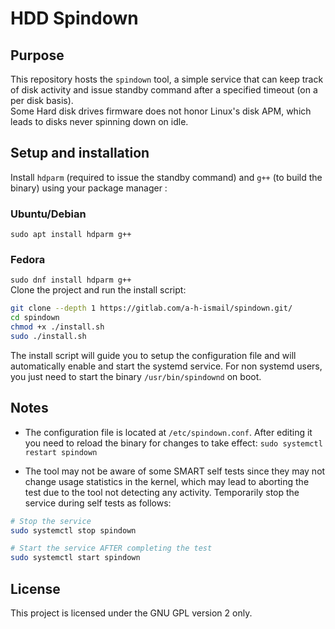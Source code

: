 # HDD Spindown

## Purpose

This repository hosts the `spindown` tool, a simple service that can keep track of disk activity and issue standby command after a specified timeout (on a per disk basis).<br>
Some Hard disk drives firmware does not honor Linux's disk APM, which leads to disks never spinning down on idle.

## Setup and installation

Install `hdparm` (required to issue the standby command) and `g++` (to build the binary) using your package manager :

### Ubuntu/Debian

`sudo apt install hdparm g++`

### Fedora

`sudo dnf install hdparm g++`<br>
Clone the project and run the install script:

```sh
git clone --depth 1 https://gitlab.com/a-h-ismail/spindown.git/
cd spindown
chmod +x ./install.sh
sudo ./install.sh
```

The install script will guide you to setup the configuration file and will automatically enable and start the systemd service. For non systemd users, you just need to start the binary `/usr/bin/spindownd` on boot.

## Notes

- The configuration file is located at `/etc/spindown.conf`. After editing it you need to reload the binary for changes to take effect:
`sudo systemctl restart spindown`

- The tool may not be aware of some SMART self tests since they may not change usage statistics in the kernel, which may lead to aborting the test due to the tool not detecting any activity. Temporarily stop the service during self tests as follows:

```sh
# Stop the service
sudo systemctl stop spindown

# Start the service AFTER completing the test
sudo systemctl start spindown
```

## License

This project is licensed under the GNU GPL version 2 only.
